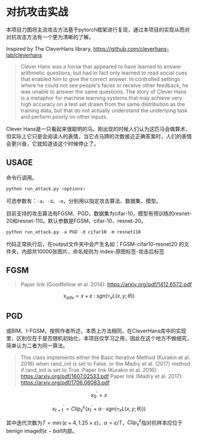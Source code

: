 # 对抗攻击实战

本项目力图将主流攻击方法基于pytorch框架进行复现，通过本项目的实现从而对对抗攻击方法有一个更为清晰的了解。

Inspired by The CleverHans library, https://github.com/cleverhans-lab/cleverhans

> Clever Hans was a horse that appeared to have learned to answer arithmetic questions, but had in fact only learned to read social cues that enabled him to give the correct answer. In controlled settings where he could not see people's faces or receive other feedback, he was unable to answer the same questions. The story of Clever Hans is a metaphor for machine learning systems that may achieve very high accuracy on a test set drawn from the same distribution as the training data, but that do not actually understand the underlying task and perform poorly on other inputs.

Clever Hans是一只看起来很聪明的马。刚出现的时候人们认为这匹马会做算术，但实际上它只是会阅读人的表情，当它点马蹄的次数接近正确答案时，人们的表情会更兴奋，它就知道该这个时候停止了。

## USAGE

命令行调用。

```python
python run_attack.py <options>
```

可选参数有：`-a`、`-d`、`-m`，分别用以指定攻击算法、数据集、模型。

目前支持的攻击算法有FGSM、PGD，数据集为cifar-10，模型有预训练的resnet-20和resnet-110。默认参数是FGSM、cifar-10、resnet-20。

```python
python run_attack.py -a PGD -d cifar10 -m resnet110
```

代码正常执行后，在output文件夹中会产生名如：FGSM-cifar10-resnet20 的文件夹，内部共10000张图片，命名规则为 index-原图标签-攻击后标签

## FGSM

> Paper link (Goodfellow et al. 2014): https://arxiv.org/pdf/1412.6572.pdf

$$x_{adv}=x+{\varepsilon}{\cdot}sgn({\triangledown}_xL(x,y;{\theta}))$$

## PGD

或BIM、I-FGSM，按照作者所述，本质上方法相同，在CleverHans库中的实现里，区别仅在于是否随机初始化，本项目仅学习之用，因此在这个地方不做细究，简单认为二者为同一算法。

> This class implements either the Basic Iterative Method (Kurakin et al. 2016) when rand_init is set to False. or the Madry et al. (2017) method if rand_init is set to True.
> Paper link (Kurakin et al. 2016): https://arxiv.org/pdf/1607.02533.pdf
> Paper link (Madry et al. 2017): https://arxiv.org/pdf/1706.06083.pdf

$$x_0^{'}=x$$

$$x_{t+1}^{'}={Clip}_x^{\varepsilon}(x_t^{'}+{\alpha}{\cdot}sgn({\triangledown}_xL(x,y;{\theta})))$$

其中迭代次数为$T=\min({\varepsilon}+4,1.25{\times}{\varepsilon})$，${\alpha}={\varepsilon}/T$，${Clip}_x^{\varepsilon}$指对抗样本应位于benign image的${\varepsilon}-ball$内部。
